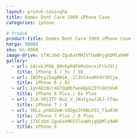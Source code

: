 ```yaml
---
layout: produk-casinghp
title: Dames Dont Care 1960 iPhone Case
categories: iphone

# Produk
product-title: Dames Dont Care 1960 iPhone Case
harga: 90000
sku: hn-4060
image-drive: 1TXCzbd-Zgu6atMHIVlUaNhjgbDMla9AM
gallery:
  - url: 1AtxkJR96_9DnSpR0F6MvOxcxiFrb7Olj
    title: iPhone 5 / 5s / SE
  - url: 1W2Pvy2Sag0WiA_-2l3ht4naMY4YV8tja
    title: iPhone 6 / 6s
  - url: 1pV4QiN1r46Tdq0bfwoA6pU23TnQX3Vw0
    title: iPhone 6 Plus / 6s Plus
  - url: 1LA-VOj2TF-Bu2_V_jWatgzwJ26J-tfqw
    title: iPhone 7 / 8
  - url: 1KLz-phbDZeW-X6QgoJFDNLh5I_TIw0JW
    title: iPhone 7 Plus / 8 Plus
  - url: 1TXCzbd-Zgu6atMHIVlUaNhjgbDMla9AM
    title: iPhone X
---
```


